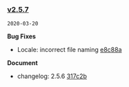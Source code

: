 ### [v2.5.7](https://github.com/youzan/vant/compare/v2.5.6...v2.5.7)

`2020-03-20`

**Bug Fixes**

- Locale: incorrect file naming [e8c88a](https://github.com/youzan/vant/commit/e8c88a380217eb48cef8aa7dc29d378a1031120a)

**Document**

- changelog: 2.5.6 [317c2b](https://github.com/youzan/vant/commit/317c2bd6dd51dd34aa1886127e1f3818e938aa32)
